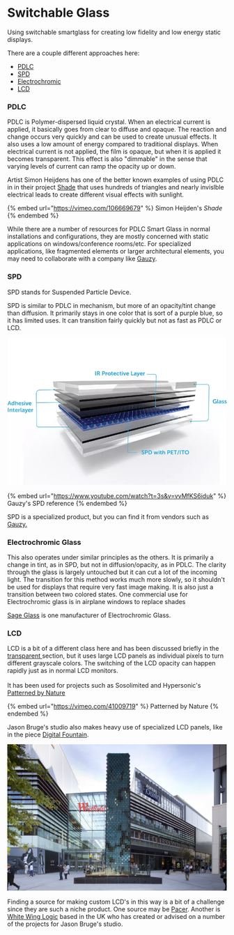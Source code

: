 # Switchable Glass

Using switchable smartglass for creating low fidelity and low energy static displays.

There are a couple different approaches here:

* [PDLC](switchable-glass.md#pdlc)
* [SPD](switchable-glass.md#spd)
* [Electrochromic](switchable-glass.md#electrochromic)
* [LCD](switchable-glass.md#lcd)

### PDLC

PDLC is Polymer-dispersed liquid crystal. When an electrical current is applied, it basically goes from clear to diffuse and opaque. The reaction and change occurs very quickly and can be used to create unusual effects. It also uses a low amount of energy compared to traditional displays. When electrical current is not applied, the film is opaque, but when it is applied it becomes transparent. This effect is also "dimmable" in the sense that varying levels of current can ramp the opacity up or down.

Artist Simon Heijdens has one of the better known examples of using PDLC in  in their project [Shade](http://www.simonheijdens.com/indexbig.php?type=project\&name=Shade) that uses hundreds of triangles and nearly invislble electrical leads to create different visual effects with sunlight.

{% embed url="https://vimeo.com/106669679" %}
Simon Heijden's _Shade_
{% endembed %}

While there are a number of resources for PDLC Smart Glass in normal installations and configurations, they are mostly concerned with static applications on windows/conference rooms/etc. For specialized applications, like fragmented elements or larger architectural elements, you may need to collaborate with a company like [Gauzy](https://www.gauzy.com/products/).

### SPD

SPD stands for Suspended Particle Device.

SPD is similar to PDLC in mechanism, but more of an opacity/tint change than diffusion. It primarily stays in one color that is sort of a purple blue, so it has limited uses. It can transition fairly quickly but not as fast as PDLC or LCD.

![Image from Gauzy](../.gitbook/assets/spd-smart-film-layers.jpg.webp)

{% embed url="https://www.youtube.com/watch?t=3s&v=vvMfKS6iduk" %}
Gauzy's SPD reference
{% endembed %}

SPD is a specialized product, but you can find it from vendors such as [Gauzy.](https://www.gauzy.com/spd-smart-glass/)

### Electrochromic Glass

This also operates under similar principles as the others. It is primarily a change in tint, as in SPD, but not in diffusion/opacity, as in PDLC. The clarity through the glass is largely untouched but it can cut a lot of the incoming light. The transition for this method works much more slowly, so it shouldn't be used for displays that require very fast image making. It is also just a transition between two colored states. One commercial use for Electrochromic glass is in airplane windows to replace shades

[Sage Glass](https://www.sageglass.com/en) is one manufacturer of Electrochromic Glass.

### LCD

LCD is a bit of a different class here and has been discussed briefly in the [transparent ](../displays/transparent.md)section, but it uses large LCD panels as individual pixels to turn different grayscale colors. The switching of the LCD opacity can happen rapidly just as in normal LCD monitors.\
\
It has been used for projects such as Sosolimited and Hypersonic's [Patterned by Nature](https://www.hypersonic.cc/art#/patterned-by-nature/)&#x20;

{% embed url="https://vimeo.com/41009719" %}
Patterned by Nature
{% endembed %}

Jason Bruge's studio also makes heavy use of specialized LCD panels, like in the piece [Digital Fountain](https://www.jasonbruges.com/digital-fountain/).

![Jason Bruges Studio Digital Fountain ](../.gitbook/assets/image-asset.jpeg)

Finding a source for making custom LCD's in this way is a bit of a challenge since they are such a niche product. One source may be [Pacer](https://www.pacer-usa.com/displays/mono-lcd-displays/custom-lcd-lcm/). Another is [White Wing Logic](http://whitewing.co.uk) based in the UK who has created or advised on a number of the projects for Jason Bruge's studio.
